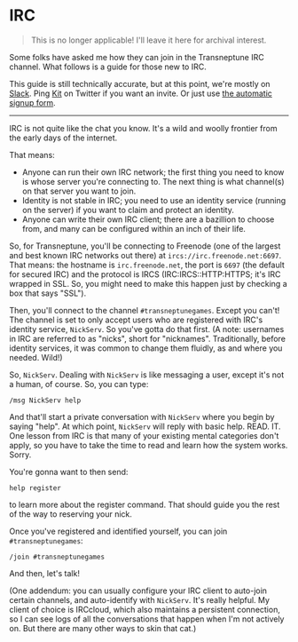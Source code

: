 # IRC

> This is no longer applicable! I'll leave it here for archival interest.

Some folks have asked me how they can join in the Transneptune IRC channel.
What follows is a guide for those new to IRC.

This guide is still technically accurate, but at this point, we're mostly on
[Slack](https://slack.com/). Ping [Kit](https://twitter.com/wlonk) on Twitter
if you want an invite. Or just use [the automatic signup
form](http://slack.transneptune.net/).

---

IRC is not quite like the chat you know. It's a wild and woolly frontier from
the early days of the internet.

That means:

  * Anyone can run their own IRC network; the first thing you need to know is
    whose server you're connecting to. The next thing is what channel(s) on
    that server you want to join.
  * Identity is not stable in IRC; you need to use an identity service (running
    on the server) if you want to claim and protect an identity.
  * Anyone can write their own IRC client; there are a bazillion to choose
    from, and many can be configured within an inch of their life.

So, for Transneptune, you'll be connecting to Freenode (one of the largest and
best known IRC networks out there) at `ircs://irc.freenode.net:6697`. That
means: the hostname is `irc.freenode.net`, the port is `6697` (the default for
secured IRC) and the protocol is IRCS (IRC:IRCS::HTTP:HTTPS; it's IRC wrapped
in SSL.  So, you might need to make this happen just by checking a box that
says "SSL").

Then, you'll connect to the channel `#transneptunegames`. Except you can't! The
channel is set to only accept users who are registered with IRC's identity
service, `NickServ`. So you've gotta do that first. (A note: usernames in IRC
are referred to as "nicks", short for "nicknames". Traditionally, before
identity services, it was common to change them fluidly, as and where you
needed. Wild!)

So, `NickServ`. Dealing with `NickServ` is like messaging a user, except it's
not a human, of course. So, you can type:

    /msg NickServ help

And that'll start a private conversation with `NickServ` where you begin by
saying "help". At which point, `NickServ` will reply with basic help. READ. IT.
One lesson from IRC is that many of your existing mental categories don't
apply, so you have to take the time to read and learn how the system works.
Sorry.

You're gonna want to then send:

    help register

to learn more about the register command. That should guide you the rest of the
way to reserving your nick.

Once you've registered and identified yourself, you can join
`#transneptunegames`:

    /join #transneptunegames

And then, let's talk!

(One addendum: you can usually configure your IRC client to auto-join certain
channels, and auto-identify with `NickServ`. It's really helpful. My client of
choice is IRCcloud, which also maintains a persistent connection, so I can see
logs of all the conversations that happen when I'm not actively on. But there
are many other ways to skin that cat.)
